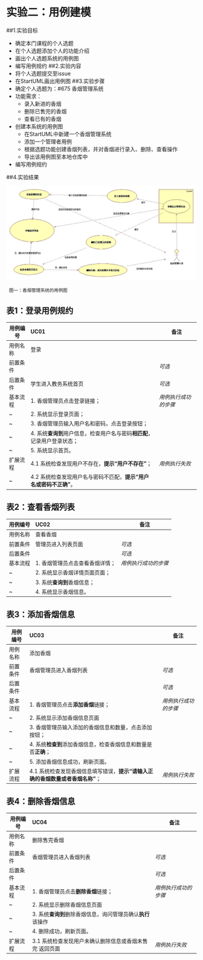 # 实验二：用例建模

##1.实验目标
 - 确定本门课程的个人选题
 - 在个人选题添加个人的功能介绍
 - 画出个人选题系统的用例图
 - 编写用例规约
##2.实验内容
 - 将个人选题提交至issue
 - 在StartUML画出用例图
##3.实验步骤
 - 确定个人选题为：#675 香烟管理系统
 - 功能需求：
	 - 录入新进的香烟
	 - 删除已售完的香烟
	 - 查看已有的香烟
 - 创建本系统的用例图
	 - 在StartUML中新建一个香烟管理系统
	 - 添加一个管理者用例
	 - 根据选题功能创建香烟列表，并对香烟进行录入、删除、查看操作
	 - 导出该用例图至本地仓库中
 - 编写用例规约
	 


##4.实验结果

![用例模型图](./Lab2_UseCaseDiagram.jpg)  

 	 图一：香烟管理系统的用例图







## 表1：登录用例规约  

用例编号  | UC01 | 备注  
-|:-|-  
用例名称  | 登录  |   
前置条件  |      | *可选*   
后置条件  | 学生进入教务系统首页     | *可选*   
基本流程  | 1. 香烟管理员点击登录链接；  |*用例执行成功的步骤*    
~| 2. 系统显示登录页面；  |   
~| 3. 香烟管理员输入用户名和密码，点击登录按钮；  |   
~| 4. 系统**查询到**用户信息，检查用户名与密码**相匹配**，记录用户登录状态；  |   
~| 5. 系统显示首页。  |  
扩展流程  | 4.1 系统检查发现用户不存在，**提示“用户不存在”**；  |*用例执行失败*    
~| 4.2 系统检查发现用户名与密码不匹配，**提示“用户名或密码不正确”**。  |  



## 表2：查看香烟列表

用例编号  | UC02 | 备注  
-|:-|-  
用例名称  | 查看香烟  |   
前置条件  | 管理员进入列表页面   | *可选*   
后置条件  |   | *可选*   
基本流程  | 1. 香烟管理员点击查看香烟详情；  |     *用例执行成功的步骤*
~| 2. 系统显示香烟详情页面页面；  |   
~| 3. 系统**查询到**香烟信息；  |   
~| 4. 系统显示香烟信息。  | 


## 表3：添加香烟信息

用例编号  | UC03 | 备注  
-|:-|-  
用例名称  | 添加香烟  |   
前置条件  | 香烟管理员进入香烟列表     | *可选*   
后置条件  |      | *可选*   
基本流程  | 1. 香烟管理员点击**添加香烟**链接；  |*用例执行成功的步骤*    
~| 2. 系统显示添加香烟信息页面  |   
~| 3. 香烟管理员输入添加的香烟信息和数量，点击添加按钮；  |   
~| 4. 系统**检查到**添加香烟信息，检查香烟信息和数量是否**正确**；  |   
~| 5. 添加香烟信息成功，刷新页面。  |  
扩展流程  | 4.1 系统检查发现香烟信息填写错误，**提示“请输入正确的香烟数量或者香烟名称”**；  |*用例执行失败*      

## 表4：删除香烟信息

用例编号  | UC04 | 备注  
-|:-|-  
用例名称  | 删除售完香烟  |   
前置条件  | 香烟管理员进入香烟列表     | *可选*   
后置条件  |      | *可选*   
基本流程  | 1. 香烟管理员点击**删除香烟**链接；  |*用例执行成功的步骤*    
~| 2. 系统显示删除香烟信息页面  |   
~| 3. 系统**查询到**删除香烟信息，询问管理员确认**执行**该操作  |   
~| 4. 删除成功，刷新页面。  |  
扩展流程  | 3.1 系统检查发现用户未确认删除信息或香烟未售完 返回页面|*用例执行失败*      

